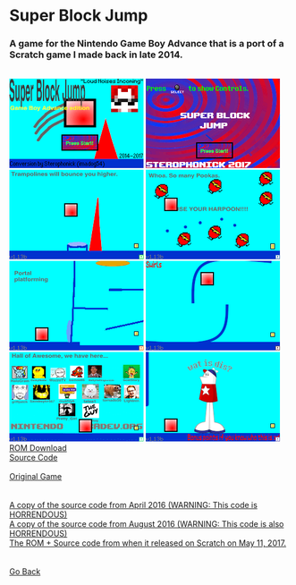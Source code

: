 <html>
<body>
<h1>Super Block Jump</h1>
<h3>A game for the Nintendo Game Boy Advance that is a port of a Scratch game I made back in late 2014.</h3> <br />
<img src="../images/sbjgba/sbjgba0.png">
<img src="../images/sbjgba/sbjgba1.png">
<img src="../images/sbjgba/sbjgba2.png">
<img src="../images/sbjgba/sbjgba3.png">
<img src="../images/sbjgba/sbjgba4.png">
<img src="../images/sbjgba/sbjgba5.png">
<img src="../images/sbjgba/sbjgba6.png">
<img src="../images/sbjgba/sbjgba7.png">
<a href="../downloads/Super Block Jump - Game Boy Advance Edition.gba">ROM Download</a><br />
<a href="https://github.com/Sterophonick/SuperBlockJumpGBA">Source Code</a><br />
<br />
<a href="https://scratch.mit.edu/projects/33047346">Original Game</a><br />
<br />
<br />
<a href="../downloads/SbjGbaSourceCode4_2016.zip">A copy of the source code from April 2016 (WARNING: This code is HORRENDOUS)</a><br />
<a href="../downloads/SbjGba2016src.zip">A copy of the source code from August 2016 (WARNING: This code is also HORRENDOUS)</a><br />
<a href="../downloads/SbjGba2017.zip">The ROM + Source code from when it released on Scratch on May 11, 2017.</a><br />
</body>
<br />
<br />
<a href="archive">Go Back</a>
</html>